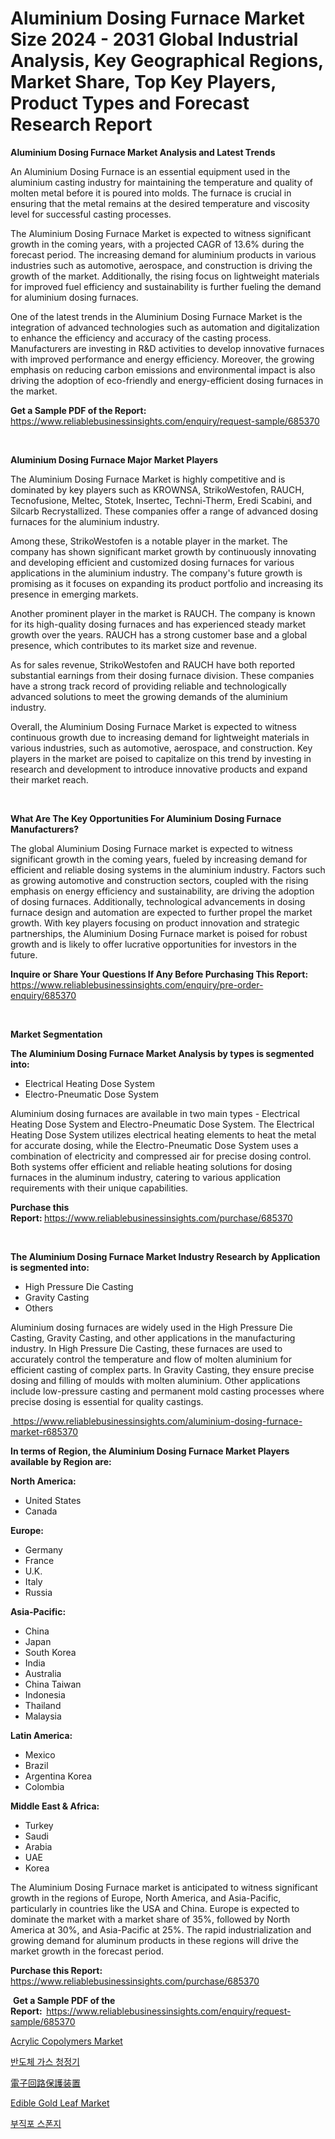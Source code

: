 <p><h1>Aluminium Dosing Furnace Market Size 2024 - 2031 Global Industrial Analysis, Key Geographical Regions, Market Share, Top Key Players, Product Types and Forecast Research Report</h1></p><p><strong>Aluminium Dosing Furnace Market Analysis and Latest Trends</strong></p>
<p><p>An Aluminium Dosing Furnace is an essential equipment used in the aluminium casting industry for maintaining the temperature and quality of molten metal before it is poured into molds. The furnace is crucial in ensuring that the metal remains at the desired temperature and viscosity level for successful casting processes.</p><p>The Aluminium Dosing Furnace Market is expected to witness significant growth in the coming years, with a projected CAGR of 13.6% during the forecast period. The increasing demand for aluminium products in various industries such as automotive, aerospace, and construction is driving the growth of the market. Additionally, the rising focus on lightweight materials for improved fuel efficiency and sustainability is further fueling the demand for aluminium dosing furnaces.</p><p>One of the latest trends in the Aluminium Dosing Furnace Market is the integration of advanced technologies such as automation and digitalization to enhance the efficiency and accuracy of the casting process. Manufacturers are investing in R&D activities to develop innovative furnaces with improved performance and energy efficiency. Moreover, the growing emphasis on reducing carbon emissions and environmental impact is also driving the adoption of eco-friendly and energy-efficient dosing furnaces in the market.</p></p>
<p><strong>Get a Sample PDF of the Report:&nbsp;</strong> <a href="https://www.reliablebusinessinsights.com/enquiry/request-sample/685370">https://www.reliablebusinessinsights.com/enquiry/request-sample/685370</a></p>
<p>&nbsp;</p>
<p><strong>Aluminium Dosing Furnace Major Market Players</strong></p>
<p><p>The Aluminium Dosing Furnace Market is highly competitive and is dominated by key players such as KROWNSA, StrikoWestofen, RAUCH, Tecnofusione, Meltec, Stotek, Insertec, Techni-Therm, Eredi Scabini, and Silcarb Recrystallized. These companies offer a range of advanced dosing furnaces for the aluminium industry.</p><p>Among these, StrikoWestofen is a notable player in the market. The company has shown significant market growth by continuously innovating and developing efficient and customized dosing furnaces for various applications in the aluminium industry. The company's future growth is promising as it focuses on expanding its product portfolio and increasing its presence in emerging markets.</p><p>Another prominent player in the market is RAUCH. The company is known for its high-quality dosing furnaces and has experienced steady market growth over the years. RAUCH has a strong customer base and a global presence, which contributes to its market size and revenue.</p><p>As for sales revenue, StrikoWestofen and RAUCH have both reported substantial earnings from their dosing furnace division. These companies have a strong track record of providing reliable and technologically advanced solutions to meet the growing demands of the aluminium industry.</p><p>Overall, the Aluminium Dosing Furnace Market is expected to witness continuous growth due to increasing demand for lightweight materials in various industries, such as automotive, aerospace, and construction. Key players in the market are poised to capitalize on this trend by investing in research and development to introduce innovative products and expand their market reach.</p></p>
<p>&nbsp;</p>
<p><strong>What Are The Key Opportunities For Aluminium Dosing Furnace Manufacturers?</strong></p>
<p><p>The global Aluminium Dosing Furnace market is expected to witness significant growth in the coming years, fueled by increasing demand for efficient and reliable dosing systems in the aluminium industry. Factors such as growing automotive and construction sectors, coupled with the rising emphasis on energy efficiency and sustainability, are driving the adoption of dosing furnaces. Additionally, technological advancements in dosing furnace design and automation are expected to further propel the market growth. With key players focusing on product innovation and strategic partnerships, the Aluminium Dosing Furnace market is poised for robust growth and is likely to offer lucrative opportunities for investors in the future.</p></p>
<p><strong>Inquire or Share Your Questions If Any Before Purchasing This Report:</strong> <a href="https://www.reliablebusinessinsights.com/enquiry/pre-order-enquiry/685370">https://www.reliablebusinessinsights.com/enquiry/pre-order-enquiry/685370</a></p>
<p>&nbsp;</p>
<p><strong>Market Segmentation</strong></p>
<p><strong>The Aluminium Dosing Furnace Market Analysis by types is segmented into:</strong></p>
<p><ul><li>Electrical Heating Dose System</li><li>Electro-Pneumatic Dose System</li></ul></p>
<p><p>Aluminium dosing furnaces are available in two main types - Electrical Heating Dose System and Electro-Pneumatic Dose System. The Electrical Heating Dose System utilizes electrical heating elements to heat the metal for accurate dosing, while the Electro-Pneumatic Dose System uses a combination of electricity and compressed air for precise dosing control. Both systems offer efficient and reliable heating solutions for dosing furnaces in the aluminum industry, catering to various application requirements with their unique capabilities.</p></p>
<p><strong>Purchase this Report:&nbsp;</strong><a href="https://www.reliablebusinessinsights.com/purchase/685370">https://www.reliablebusinessinsights.com/purchase/685370</a></p>
<p>&nbsp;</p>
<p><strong>The Aluminium Dosing Furnace Market Industry Research by Application is segmented into:</strong></p>
<p><ul><li>High Pressure Die Casting</li><li>Gravity Casting</li><li>Others</li></ul></p>
<p><p>Aluminium dosing furnaces are widely used in the High Pressure Die Casting, Gravity Casting, and other applications in the manufacturing industry. In High Pressure Die Casting, these furnaces are used to accurately control the temperature and flow of molten aluminium for efficient casting of complex parts. In Gravity Casting, they ensure precise dosing and filling of moulds with molten aluminium. Other applications include low-pressure casting and permanent mold casting processes where precise dosing is essential for quality castings.</p></p>
<p><a href="https://www.reliablebusinessinsights.com/aluminium-dosing-furnace-market-r685370">&nbsp;https://www.reliablebusinessinsights.com/aluminium-dosing-furnace-market-r685370</a></p>
<p><strong>In terms of Region, the Aluminium Dosing Furnace Market Players available by Region are:</strong></p>
<p>
    <p> <strong> North America: </strong>
        <ul>
            <li>United States</li>
            <li>Canada</li>
        </ul>
        </p> 
    <p> <strong> Europe: </strong>
        <ul>
            <li>Germany</li>
            <li>France</li>
            <li>U.K.</li>
            <li>Italy</li>
            <li>Russia</li>
        </ul>
        </p> 
    <p> <strong> Asia-Pacific: </strong>
        <ul>
            <li>China</li>
            <li>Japan</li>
            <li>South Korea</li>
            <li>India</li>
            <li>Australia</li>
            <li>China Taiwan</li>
            <li>Indonesia</li>
            <li>Thailand</li>
            <li>Malaysia</li>
        </ul>
        </p> 
    <p> <strong> Latin America: </strong>
        <ul>
            <li>Mexico</li>
            <li>Brazil</li>
            <li>Argentina Korea</li>
            <li>Colombia</li>
        </ul>
        </p> 
    <p> <strong> Middle East & Africa: </strong>
        <ul>
            <li>Turkey</li>
            <li>Saudi</li>
            <li>Arabia</li>
            <li>UAE</li>
            <li>Korea</li>
        </ul>
    </p>
    </p>
<p><p>The Aluminium Dosing Furnace market is anticipated to witness significant growth in the regions of Europe, North America, and Asia-Pacific, particularly in countries like the USA and China. Europe is expected to dominate the market with a market share of 35%, followed by North America at 30%, and Asia-Pacific at 25%. The rapid industrialization and growing demand for aluminum products in these regions will drive the market growth in the forecast period.</p></p>
<p><strong>Purchase this Report: </strong><a href="https://www.reliablebusinessinsights.com/purchase/685370">https://www.reliablebusinessinsights.com/purchase/685370</a></p>
<p>&nbsp;<strong>Get a Sample PDF of the Report:&nbsp;&nbsp;</strong><a href="https://www.reliablebusinessinsights.com/enquiry/request-sample/685370">https://www.reliablebusinessinsights.com/enquiry/request-sample/685370</a></p>
<p><strong></strong></p>
<p><p><a href="https://github.com/abdelrhmankishk22/Market-Research-Report-List-4/blob/main/acrylic-copolymers-market.md">Acrylic Copolymers Market</a></p><p><a href="https://github.com/Wesleyeilly8796202/Market-Research-Report-List-1/blob/main/6006880122361.md">반도체 가스 청정기</a></p><p><a href="https://github.com/andym141978/Market-Research-Report-List-1/blob/main/7554786122888.md">電子回路保護装置</a></p><p><a href="https://issuu.com/reportprime-2/docs/edible-gold-leaf-market-size-2030.pptx">Edible Gold Leaf Market</a></p><p><a href="https://github.com/rrmadityapu/Market-Research-Report-List-1/blob/main/8314757108663.md">부직포 스폰지</a></p></p>